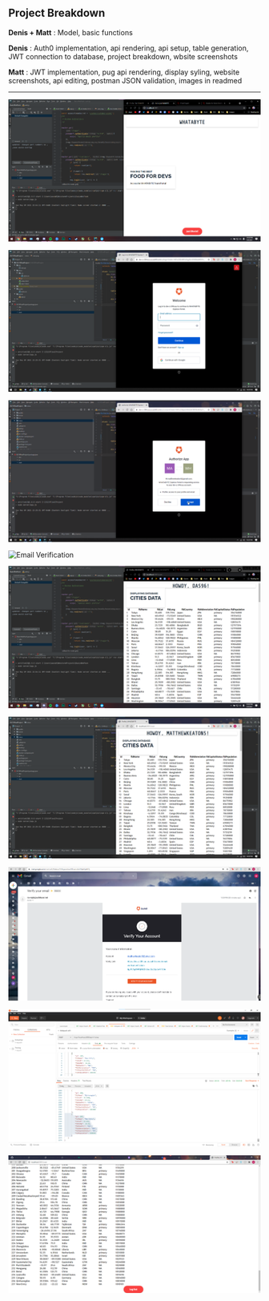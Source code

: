 ## Project Breakdown
**Denis + Matt** : Model, basic functions

**Denis** : Auth0 implementation, api rendering, api setup, table generation, JWT connection to database, project breakdown, wbsite screenshots

**Matt** : JWT implementation, pug api rendering, display syling, website screenshots, api editing, postman JSON validation, images in readmed

---
![Home](/img/Home.png)

![Signup](/img/Signup.png)

![Authorization](/img/Authorization.png)

![Email Verification](/img/EmailVerification.png)

![DenisDB](/img/DatabaseDenis.png)

![MattDb](/img/DatabaseMatt.png)

![AuthToken](/img/AuthToken.png)

![Add to DB](/img/AddToDB.png)

![Updated](/img/DatabaseUpdated.png)
